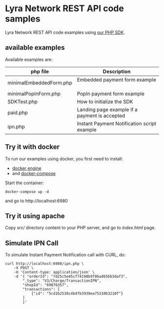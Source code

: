 # Lyra Network REST API code samples

Lyra Network REST API code examples using [our PHP SDK](https://github.com/LyraNetwork/krypton-php-sdk).

## available examples

Available examples are:

| php file                | Description                                   |
|-------------------------|-----------------------------------------------|
| minimalEmbeddedForm.php | Embedded payment form example                 |
| minimalPopInForm.php    | PopIn payment form example                    |
| SDKTest.php             | How to initialize the SDK                     |
| paid.php                | Landing page example if a payment is accepted |
| ipn.php                 | Instant Payment Notification script example   |


## Try it with docker

To run our examples using docker, you first need to install:

* [docker engine](https://docs.docker.com/engine/installation/) 
* and [docker-compose](https://docs.docker.com/compose/install/)

Start the container:

    docker-compose up -d

and go to http://localhost:6980

## Try it using apache

Copy src/ directory content to your PHP server, and go to *index.html* page. 

## Simulate IPN Call

To simulate Instant Payment Notification call with CURL, do:

    curl http://localhost:6980/ipn.php \
        -X POST \
        -H 'Content-type: application/json' \
        -d '{ "orderId": "7d25c5e45cf74198b9f86ad656b3daf3",
            "_type": "V3/Charge/TransactionIPN",
            "shopId": "69876357",
            "transactions": [
                {"id": "5cd1b2538c4b4fb3939ea75310b3210f"}
            ]
            }'

